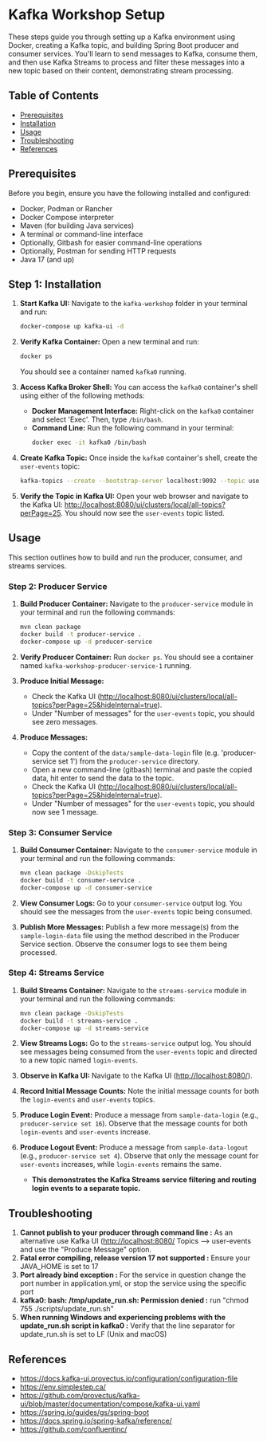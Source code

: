 # Kafka Workshop Setup
These steps guide you through setting up a Kafka environment using Docker, creating a Kafka topic, and building Spring Boot producer and consumer services. You'll learn to send messages to Kafka, consume them, and then use Kafka Streams to process and filter these messages into a new topic based on their content, demonstrating stream processing.

## Table of Contents

- [Prerequisites](#prerequisites)
- [Installation](#step-1-installation)
- [Usage](#usage)
- [Troubleshooting](#troubleshooting) 
- [References](#references)

## Prerequisites

Before you begin, ensure you have the following installed and configured:

- Docker, Podman or Rancher
- Docker Compose interpreter
- Maven (for building Java services)
- A terminal or command-line interface
- Optionally, Gitbash for easier command-line operations
- Optionally, Postman for sending HTTP requests
- Java 17 (and up)

## Step 1: Installation

1.  **Start Kafka UI:** Navigate to the `kafka-workshop` folder in your terminal and run:
    ```bash
    docker-compose up kafka-ui -d
    ```

2.  **Verify Kafka Container:** Open a new terminal and run:
    ```bash
    docker ps
    ```
    You should see a container named `kafka0` running.
    
3.  **Access Kafka Broker Shell:** You can access the `kafka0` container's shell using either of the following methods:
    * **Docker Management Interface:** Right-click on the `kafka0` container and select 'Exec'. Then, type `/bin/bash`.
    * **Command Line:** Run the following command in your terminal:
        ```bash
        docker exec -it kafka0 /bin/bash
        ```

4.  **Create Kafka Topic:** Once inside the `kafka0` container's shell, create the `user-events` topic:
    ```bash
    kafka-topics --create --bootstrap-server localhost:9092 --topic user-events --partitions 3 --replication-factor 1
    ```

5.  **Verify the Topic in Kafka UI:** Open your web browser and navigate to the Kafka UI: [http://localhost:8080/ui/clusters/local/all-topics?perPage=25](http://localhost:8080/ui/clusters/local/all-topics?perPage=25). You should now see the `user-events` topic listed.

## Usage

This section outlines how to build and run the producer, consumer, and streams services.

### Step 2: Producer Service

1.  **Build Producer Container:** Navigate to the `producer-service` module in your terminal and run the following commands:
    ```bash
    mvn clean package
    docker build -t producer-service .
    docker-compose up -d producer-service
    ```

2.  **Verify Producer Container:** Run `docker ps`. You should see a container named `kafka-workshop-producer-service-1` running.

3.  **Produce Initial Message:**
    * Check the Kafka UI ([http://localhost:8080/ui/clusters/local/all-topics?perPage=25&hideInternal=true](http://localhost:8080/ui/clusters/local/all-topics?perPage=25&hideInternal=true)). 
    *  Under "Number of messages" for the `user-events` topic, you should see zero messages.

4.  **Produce Messages:**
    * Copy the content of the `data/sample-data-login` file (e.g. 'producer-service set 1') from the `producer-service` directory.
    * Open a new command-line (gitbash) terminal and paste the copied data, hit enter to send the data to the topic. 
    * Check the Kafka UI ([http://localhost:8080/ui/clusters/local/all-topics?perPage=25&hideInternal=true](http://localhost:8080/ui/clusters/local/all-topics?perPage=25&hideInternal=true)).
    * Under "Number of messages" for the `user-events` topic, you should now see 1 message.

### Step 3: Consumer Service

1.  **Build Consumer Container:** Navigate to the `consumer-service` module in your terminal and run the following commands:
    ```bash
    mvn clean package -DskipTests
    docker build -t consumer-service .
    docker-compose up -d consumer-service
    ```

2.  **View Consumer Logs:** Go to your `consumer-service` output log. You should see the messages from the `user-events` topic being consumed.

3.  **Publish More Messages:** Publish a few more message(s) from the `sample-login-data` file using the method described in the Producer Service section. Observe the consumer logs to see them being processed.

### Step 4: Streams Service

1.  **Build Streams Container:** Navigate to the `streams-service` module in your terminal and run the following commands:
    ```bash
    mvn clean package -DskipTests
    docker build -t streams-service .
    docker-compose up -d streams-service
    ```

2.  **View Streams Logs:** Go to the `streams-service` output log. You should see messages being consumed from the `user-events` topic and directed to a new topic named `login-events`.

3.  **Observe in Kafka UI:** Navigate to the Kafka UI ([http://localhost:8080/](http://localhost:8080/)).

4.  **Record Initial Message Counts:** Note the initial message counts for both the `login-events` and `user-events` topics.

5.  **Produce Login Event:** Produce a message from `sample-data-login` (e.g., `producer-service set 16`). Observe that the message counts for both `login-events` and `user-events` increase.

6.  **Produce Logout Event:** Produce a message from `sample-data-logout` (e.g., `producer-service set 4`). Observe that only the message count for `user-events` increases, while `login-events` remains the same. 
    * **This demonstrates the Kafka Streams service filtering and routing login events to a separate topic.**


## Troubleshooting

1.  **Cannot publish to your producer through command line :** As an alternative use Kafka UI ([http://localhost:8080/](http://localhost:8080/) Topics --> user-events and use the "Produce Message" option.
2.  **Fatal error compiling, release version 17 not supported :** Ensure your JAVA_HOME is set to 17
3.  **Port already bind exception :** For the service in question change the port number in application.yml, or stop the service using the specific port
4.  **kafka0: bash: /tmp/update_run.sh: Permission denied :**  run "chmod 755 ./scripts/update_run.sh"
5.  **When running Windows and experiencing problems with the update_run.sh script in kafka0 :** Verify that the line separator for update_run.sh is set to LF (Unix and macOS) 
 
## References

* https://docs.kafka-ui.provectus.io/configuration/configuration-file
* https://env.simplestep.ca/
* https://github.com/provectus/kafka-ui/blob/master/documentation/compose/kafka-ui.yaml
* https://spring.io/guides/gs/spring-boot
* https://docs.spring.io/spring-kafka/reference/
* https://github.com/confluentinc/
